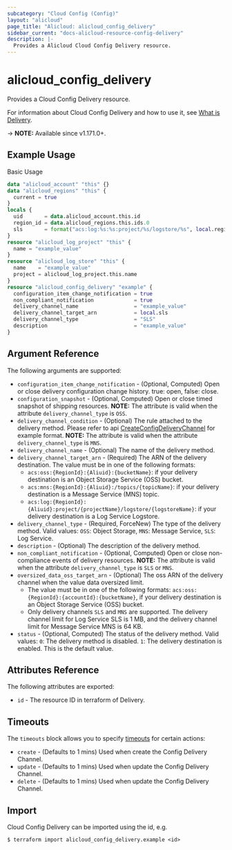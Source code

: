 ```yaml
---
subcategory: "Cloud Config (Config)"
layout: "alicloud"
page_title: "Alicloud: alicloud_config_delivery"
sidebar_current: "docs-alicloud-resource-config-delivery"
description: |-
  Provides a Alicloud Cloud Config Delivery resource.
---
```


# alicloud_config_delivery

Provides a Cloud Config Delivery resource.

For information about Cloud Config Delivery and how to use it, see [What is Delivery](https://www.alibabacloud.com/help/en/cloud-config/latest/api-doc-config-2020-09-07-api-doc-createconfigdeliverychannel).

-> **NOTE:** Available since v1.171.0+.

## Example Usage

Basic Usage

```terraform
data "alicloud_account" "this" {}
data "alicloud_regions" "this" {
  current = true
}
locals {
  uid       = data.alicloud_account.this.id
  region_id = data.alicloud_regions.this.ids.0
  sls       = format("acs:log:%s:%s:project/%s/logstore/%s", local.region_id, local.uid, alicloud_log_project.this.name, alicloud_log_store.this.name)
}
resource "alicloud_log_project" "this" {
  name = "example_value"
}
resource "alicloud_log_store" "this" {
  name    = "example_value"
  project = alicloud_log_project.this.name
}
resource "alicloud_config_delivery" "example" {
  configuration_item_change_notification = true
  non_compliant_notification             = true
  delivery_channel_name                  = "example_value"
  delivery_channel_target_arn            = local.sls
  delivery_channel_type                  = "SLS"
  description                            = "example_value"
}
```

## Argument Reference

The following arguments are supported:

* `configuration_item_change_notification` - (Optional, Computed) Open or close delivery configuration change history. true: open, false: close.
* `configuration_snapshot` - (Optional, Computed) Open or close timed snapshot of shipping resources. **NOTE:** The attribute is valid when the attribute `delivery_channel_type` is `OSS`.
* `delivery_channel_condition` - (Optional) The rule attached to the delivery method. Please refer to api [CreateConfigDeliveryChannel](https://help.aliyun.com/document_detail/429798.html) for example format. **NOTE:** The attribute is valid when the attribute `delivery_channel_type` is `MNS`.
* `delivery_channel_name` - (Optional) The name of the delivery method.
* `delivery_channel_target_arn` - (Required) The ARN of the delivery destination. The value must be in one of the following formats:
  * `acs:oss:{RegionId}:{Aliuid}:{bucketName}`: if your delivery destination is an Object Storage Service (OSS) bucket. 
  * `acs:mns:{RegionId}:{Aliuid}:/topics/{topicName}`: if your delivery destination is a Message Service (MNS) topic. 
  * `acs:log:{RegionId}:{Aliuid}:project/{projectName}/logstore/{logstoreName}`: if your delivery destination is a Log Service Logstore.
* `delivery_channel_type` - (Required, ForceNew) The type of the delivery method. Valid values: `OSS`: Object Storage, `MNS`: Message Service, `SLS`: Log Service.
* `description` - (Optional) The description of the delivery method.
* `non_compliant_notification` - (Optional, Computed) Open or close non-compliance events of delivery resources. **NOTE:** The attribute is valid when the attribute `delivery_channel_type` is `SLS` or `MNS`.
* `oversized_data_oss_target_arn` - (Optional) The oss ARN of the delivery channel when the value data oversized limit. 
  * The value must be in one of the following formats: `acs:oss:{RegionId}:{accountId}:{bucketName}`, if your delivery destination is an Object Storage Service (OSS) bucket.
  * Only delivery channels `SLS` and `MNS` are supported. The delivery channel limit for Log Service SLS is 1 MB, and the delivery channel limit for Message Service MNS is 64 KB.
* `status` - (Optional, Computed) The status of the delivery method. Valid values: `0`: The delivery method is disabled. `1`: The delivery destination is enabled. This is the default value.

## Attributes Reference

The following attributes are exported:

* `id` - The resource ID in terraform of Delivery.

## Timeouts

The `timeouts` block allows you to specify [timeouts](https://www.terraform.io/docs/configuration-0-11/resources.html#timeouts) for certain actions:

* `create` - (Defaults to 1 mins) Used when create the Config Delivery Channel.
* `update` - (Defaults to 1 mins) Used when update the Config Delivery Channel.
* `delete` - (Defaults to 1 mins) Used when update the Config Delivery Channel.

## Import

Cloud Config Delivery can be imported using the id, e.g.

```shell
$ terraform import alicloud_config_delivery.example <id>
```